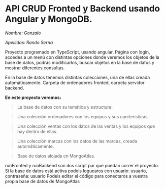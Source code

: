 # API CRUD Fronted y Backend usando Angular y MongoDB.

*Nombre: Gonzalo*

*Apellidos: Rando Serna*

Proyecto programado en TypeScript, usando angular. Página con login, accedes a un menú con distintas opciones donde veremos los objetos de la base de datos, podrás modificarlos, buscar objetos en la base de datos y mostrar diferentes consultas.

En la base de datos tenemos distintas colecciones, una de ellas creada automáticamente.
Carpeta de ordenadores fronted, carpeta servidor backend.


**En este proyecto veremos:**

>La base de datos con su temática y estructura.

>Una colección ordenadores con los equipos y sus carcteristicas.

>Una colección ventas con los datos de las ventas y los equipos que hay dentro de ellas.

>Una colección marcas con los datos de las marcas, creada automáticamente.

>Base de datos alojada en MongoAtlas.


runFronted y runBackend son dos script par que puedan correr el proyecto.
Si la base de datos está activa podeis loguearos con usuario: usuario, contraseña: usuario
Podeis editar el código para conectaros a vuestra propia base de datos de MongoAtlas


